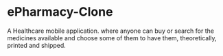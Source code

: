 # ePharmacy-Clone
A Healthcare mobile  application. where  anyone can buy or search for the medicines available and choose some of them to have  them, theoretically, printed and shipped.
